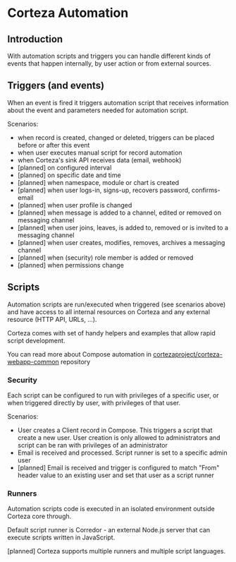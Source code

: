 # Corteza Automation

## Introduction

With automation scripts and triggers you can handle different kinds of events that happen internally, by user 
action or from external sources. 


## Triggers (and events)

When an event is fired it triggers automation script that receives information about the event and 
parameters needed for automation script.

Scenarios:

 - when record is created, changed or deleted, triggers can be placed before or after this event
 - when user executes manual script for record automation
 - when Corteza's sink API receives data (email, webhook)
 - [planned] on configured interval
 - [planned] on specific date and time
 - [planned] when namespace, module or chart is created
 - [planned] when user logs-in, signs-up, recovers password, confirms-email
 - [planned] when user profile is changed
 - [planned] when message is added to a channel, edited or removed on messaging channel
 - [planned] when user joins, leaves, is added to, removed or is invited to a messaging channel
 - [planned] when user creates, modifies, removes, archives a messaging channel  
 - [planned] when (security) role member is added or removed
 - [planned] when permissions change


## Scripts

Automation scripts are run/executed when triggered (see scenarios above) and have access to all internal resources on 
Corteza and any external resource (HTTP API, URLs, ...).

Corteza comes with set of handy helpers and examples that allow rapid script development. 

You can read more about Compose automation in 
[cortezaproject/corteza-webapp-common](https://github.com/cortezaproject/corteza-webapp-common/tree/master/manual/automation-scripts)
repository 
### Security

Each script can be configured to run with privileges of a specific user, or when triggered directly by user, with 
privileges of that user.

Scenarios:

 - User creates a Client record in Compose. This triggers a script that create a new user. User creation is only allowed
   to administrators and script can be ran with privileges of an administrator
 - Email is received and processed. Script runner is set to a specific admin user
 - [planned] Email is received and trigger is configured to match "From" header value to an existing user
   and set that user as a script runner
    
### Runners

Automation scripts code is executed in an isolated environment outside Corteza core through.

Default script runner is Corredor - an external Node.js server that can execute scripts written in JavaScript.

[planned] Corteza supports multiple runners and multiple script languages.

